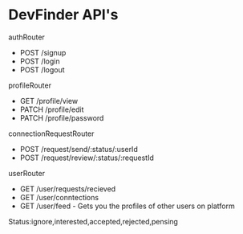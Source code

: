 # DevFinder API's

authRouter

- POST /signup
- POST /login
- POST /logout

profileRouter

- GET /profile/view
- PATCH /profile/edit
- PATCH /profile/password

connectionRequestRouter

- POST /request/send/:status/:userId
- POST /request/review/:status/:requestId

userRouter

- GET /user/requests/recieved
- GET /user/conntections
- GET /user/feed - Gets you the profiles of other users on platform

Status:ignore,interested,accepted,rejected,pensing
